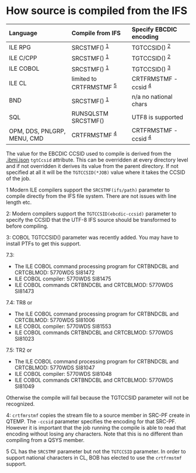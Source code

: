 # How source is compiled from the IFS

| Language    | Compile from IFS                | Specify EBCDIC encoding |
| :---------- | :------------------------------ | :---------------------- |
| ILE RPG     | SRCSTMF() <sup>[1](#fn1)</sup> | TGTCCSID() <sup>[2](#fn2)</sup> |
| ILE C/CPP   | SRCSTMF() <sup>[1](#fn1)</sup> | TGTCCSID() <sup>[2](#fn2)</sup> |
| ILE COBOL   | SRCSTMF() <sup>[1](#fn1)</sup> | TGTCCSID() <sup>[3](#fn3)</sup> |
| ILE CL      | limited to CRTFRMSTMF <sup>[5](#fn5)</sup> | CRTFRMSTMF -ccsid <sup>[4](#fn4)</sup> |
| BND         | SRCSTMF() <sup>[1](#fn1)</sup> | n/a no national chars |
| SQL         | RUNSQLSTM SRCSTMF() | UTF8 is supported |
| OPM, DDS, PNLGRP, MENU, CMD   | CRTFRMSTMF <sup>[4](#fn4)</sup> | CRTFRMSTMF -ccsid <sup>[4](#fn4)</sup> |

The value for the EBCDIC CCSID used to compile is derived from the [.ibmi.json](prepare-the-project/ibmi-json.md) `tgtCcsid` attribute.  This can be overridden at every directory level and if not overridden it derives its value from the parent directory.  If not specified at all it will be the `TGTCCSID(*JOB)` value where it takes the CCSID of the job.

<a name="fn1">1</a> Modern ILE compilers support the `SRCSTMF(ifs/path)` parameter to compile directly from the 
IFS file system.  There are not issues with line length etc.

<a name="fn2">2</a>: Modern compilers support the `TGTCCSID(ebcdic-ccsid)` parameter to specify the CCSID that the UTF-8 IFS source should be transformed to before compiling. 

<a name="fn3">3</a>: COBOL TGTCCSID() parameter was recently added.  You may have to install PTFs to get this support. 

7.3:
- The ILE COBOL command processing program for CRTBNDCBL and CRTCBLMOD: 5770WDS SI81472
- ILE COBOL compiler: 5770WDS SI81475
- ILE COBOL commands CRTBNDCBL and CRTCBLMOD: 5770WDS SI81473

7.4: TR8 or
- The ILE COBOL command processing program for CRTBNDCBL and CRTCBLMOD: 5770WDS SI81006
- ILE COBOL compiler: 5770WDS SI81553
- ILE COBOL commands CRTBNDCBL and CRTCBLMOD: 5770WDS SI81023

7.5: TR2 or 
- The ILE COBOL command processing program for CRTBNDCBL and CRTCBLMOD: 5770WDS SI81047
- ILE COBOL compiler: 5770WDS SI81048
- ILE COBOL commands CRTBNDCBL and CRTCBLMOD: 5770WDS SI81049

Otherwise the compile will fail because the TGTCCSID parameter will not be recognized.

<a name="fn4">4</a>:
`crtfmrstmf` copies the stream file to a source member in SRC-PF create in QTEMP.  The `-ccsid` parameter specifies the encoding for that SRC-PF.  However it is important that the job running the compile is able to read that encoding without losing any characters.  Note that this is no different than compiling from a QSYS member.

<a name="fn5">5</a> CL has the `SRCSTMF` parameter but not the `TGTCCSID` parameter.  In order to support national characters in CL, BOB has elected to use the `crtfrmstmf` support.


